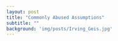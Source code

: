 ```yaml
---
layout: post
title: "Commonly Abused Assumptions"
subtitle: ""
background: 'img/posts/Irving_Geis.jpg'
---
```


